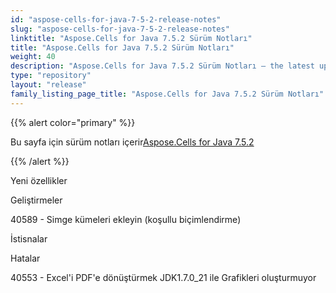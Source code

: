 ```yaml
---
id: "aspose-cells-for-java-7-5-2-release-notes"
slug: "aspose-cells-for-java-7-5-2-release-notes"
linktitle: "Aspose.Cells for Java 7.5.2 Sürüm Notları"
title: "Aspose.Cells for Java 7.5.2 Sürüm Notları"
weight: 40
description: "Aspose.Cells for Java 7.5.2 Sürüm Notları – the latest updates and fixes."
type: "repository"
layout: "release"
family_listing_page_title: "Aspose.Cells for Java 7.5.2 Sürüm Notları"
---
```

{{% alert color="primary" %}} 

 Bu sayfa için sürüm notları içerir[Aspose.Cells for Java 7.5.2](https://releases.aspose.com/cells/java/new-releases/aspose.cells-for-java-7.5.2/)

{{% /alert %}} 

 Yeni özellikler

 Geliştirmeler

 40589 - Simge kümeleri ekleyin (koşullu biçimlendirme)

 İstisnalar

 Hatalar

 40553 - Excel'i PDF'e dönüştürmek JDK1.7.0_21 ile Grafikleri oluşturmuyor
